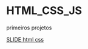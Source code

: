 # HTML_CSS_JS
 primeiros projetos  

<a href="https://gabrieel-marques-do-nascimento.github.io/HTML_CSS_JS/pessoal/slader/index.htm">SLIDE html css<a>













